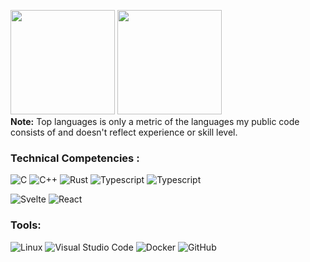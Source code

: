 <p>
  <img src="https://github-readme-stats.vercel.app/api?username=YlanGarnier&show_icons=true&count_private=true&theme=radical" height="167px">
    <img src="https://github-readme-stats.vercel.app/api/top-langs?username=YlanGarnier&langs_count=10&show_icons=true&locale=en&layout=compact&theme=radical" height="167px">
  </br>
  <b>Note:</b> Top languages is only a metric of the languages my public code consists of and doesn't reflect experience or skill level.
</p>

### Technical Competencies :
![C](https://img.shields.io/badge/c-%2300599C.svg?style=for-the-badge&logo=c&logoColor=white)
![C++](https://img.shields.io/badge/c++-3670A0?style=for-the-badge&logo=cplusplus&logoColor=white)
![Rust](https://img.shields.io/badge/rust-ffffff?style=for-the-badge&logo=rust&logoColor=000000)
![Typescript](https://img.shields.io/badge/javascript-black?style=for-the-badge&logo=javascript&logoColor=F9E600)
![Typescript](https://img.shields.io/badge/typescript-279AD7?style=for-the-badge&logo=typescript&logoColor=white)

![Svelte](https://img.shields.io/badge/svelte-ffffff?style=for-the-badge&logo=svelte&logoColor=FD4A26)
![React](https://img.shields.io/badge/react-ffffff?style=for-the-badge&logo=react&logoColor=26E3FD)

### Tools:
![Linux](https://img.shields.io/badge/Linux-FCC624?style=for-the-badge&logo=linux&logoColor=black)
![Visual Studio Code](https://img.shields.io/badge/Visual%20Studio%20Code-0078d7.svg?style=for-the-badge&logo=visual-studio-code&logoColor=white)
![Docker](https://img.shields.io/badge/docker-%230db7ed.svg?style=for-the-badge&logo=docker&logoColor=white)
![GitHub](https://img.shields.io/badge/github-%23121011.svg?style=for-the-badge&logo=github&logoColor=white)
